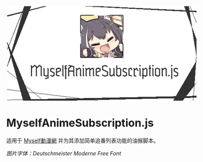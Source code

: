 <div align="center"><img src="./docs/headerpic.webp"/></div>

# MyselfAnimeSubscription.js

适用于 [Myself動漫網](https://myself-bbs.com/portal.php) 并为其添加简单追番列表功能的油猴脚本。

*图片字体：Deutschmeister Moderne Free Font*
